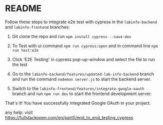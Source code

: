 # README

Follow these steps to integrate e2e test with cypress in the `labinfo-backend` and `labinfo-frontend` branches:

1. Git clone the repo and run `npm install cypress --save-dev`

2. To Test with ui command `npm run cypress:open` and in command line `npm run test:e2e`

3. Click 'E2E Testing' in cypress pop-up-window and select the file to run the test

4. Go to the `labinfo-backend/features/updated-lab-info-backend` branch and run the command `nodemon server.js` to start the backend server.

5. Switch to the `labinfo-frontend/features/integrate-google-oauth` branch and run `npm run dev` to start the frontend development server.

That's it! You have successfully integrated Google OAuth in your project.

any help: visit https://fullstackopen.com/en/part5/end_to_end_testing_cypress
